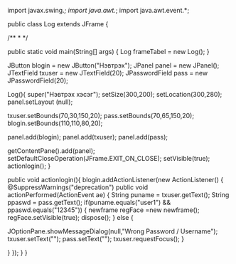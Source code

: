 import javax.swing.*;
import java.awt.*;
import java.awt.event.*;

public class Log extends JFrame {

/**
	 * 
	 */
	

public static void main(String[] args) {
Log frameTabel = new Log();
}

JButton blogin = new JButton("Нэвтрэх");
JPanel panel = new JPanel();
JTextField txuser = new JTextField(20);
JPasswordField pass = new JPasswordField(20);

Log(){
super("Нэвтрэх хэсэг");
setSize(300,200);
setLocation(300,280);
panel.setLayout (null); 


txuser.setBounds(70,30,150,20);
pass.setBounds(70,65,150,20);
blogin.setBounds(110,110,80,20);

panel.add(blogin);
panel.add(txuser);
panel.add(pass);

getContentPane().add(panel);
setDefaultCloseOperation(JFrame.EXIT_ON_CLOSE);
setVisible(true);
actionlogin();
}

public void actionlogin(){
blogin.addActionListener(new ActionListener() {
@SuppressWarnings("deprecation")
public void actionPerformed(ActionEvent ae) {
String puname = txuser.getText();
String ppaswd = pass.getText();
if(puname.equals("user1") && ppaswd.equals("12345")) {
newframe regFace =new newframe();
regFace.setVisible(true);
dispose();
} else {

JOptionPane.showMessageDialog(null,"Wrong Password / Username");
txuser.setText("");
pass.setText("");
txuser.requestFocus();
}

}
});
}
}
